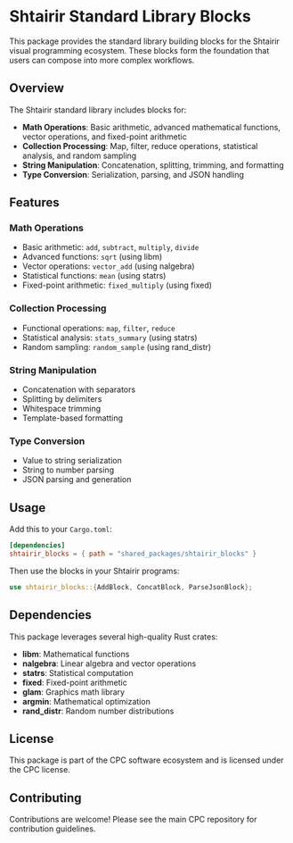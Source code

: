 # Shtairir Standard Library Blocks

This package provides the standard library building blocks for the Shtairir visual programming ecosystem. These blocks form the foundation that users can compose into more complex workflows.

## Overview

The Shtairir standard library includes blocks for:

- **Math Operations**: Basic arithmetic, advanced mathematical functions, vector operations, and fixed-point arithmetic
- **Collection Processing**: Map, filter, reduce operations, statistical analysis, and random sampling
- **String Manipulation**: Concatenation, splitting, trimming, and formatting
- **Type Conversion**: Serialization, parsing, and JSON handling

## Features

### Math Operations

- Basic arithmetic: `add`, `subtract`, `multiply`, `divide`
- Advanced functions: `sqrt` (using libm)
- Vector operations: `vector_add` (using nalgebra)
- Statistical functions: `mean` (using statrs)
- Fixed-point arithmetic: `fixed_multiply` (using fixed)

### Collection Processing

- Functional operations: `map`, `filter`, `reduce`
- Statistical analysis: `stats_summary` (using statrs)
- Random sampling: `random_sample` (using rand_distr)

### String Manipulation

- Concatenation with separators
- Splitting by delimiters
- Whitespace trimming
- Template-based formatting

### Type Conversion

- Value to string serialization
- String to number parsing
- JSON parsing and generation

## Usage

Add this to your `Cargo.toml`:

```toml
[dependencies]
shtairir_blocks = { path = "shared_packages/shtairir_blocks" }
```

Then use the blocks in your Shtairir programs:

```rust
use shtairir_blocks::{AddBlock, ConcatBlock, ParseJsonBlock};
```

## Dependencies

This package leverages several high-quality Rust crates:

- **libm**: Mathematical functions
- **nalgebra**: Linear algebra and vector operations
- **statrs**: Statistical computation
- **fixed**: Fixed-point arithmetic
- **glam**: Graphics math library
- **argmin**: Mathematical optimization
- **rand_distr**: Random number distributions

## License

This package is part of the CPC software ecosystem and is licensed under the CPC license.

## Contributing

Contributions are welcome! Please see the main CPC repository for contribution guidelines.